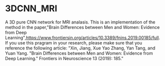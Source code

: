 # 3DCNN_MRI
A 3D pure CNN network for MRI analasis.
This is an implementation of the method in the paper,"Brain Differences between Men and Women: Evidence from Deep Learning",https://www.frontiersin.org/articles/10.3389/fnins.2019.00185/full. If you use this pragram in your research, please make sure that you reference the following article:
"Xin, Jiang, Xue Yao Zhang, Yan Tang, and Yuan Yang. "Brain Differences between Men and Women: Evidence from Deep Learning." Frontiers in Neuroscience 13 (2019): 185."
